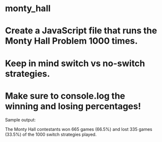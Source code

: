 # monty_hall
# Create a JavaScript file that runs the Monty Hall Problem 1000 times. 
# Keep in mind switch vs no-switch strategies.
# Make sure to console.log the winning and losing percentages!

Sample output:

The Monty Hall contestants
won 665 games (66.5%) and
lost 335 games (33.5%) of the
1000 switch strategies played.
